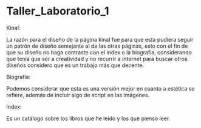 # Taller_Laboratorio_1

Kinal:

La razón para el diseño de la página kinal fue para que esta pudiera seguir un patrón de diseño semejante al de las otras páginas,
 esto con el fin de que su diseño no haga contraste con el index o la biografía,
  considerando que tenía que ser a creatividad y no recurrir a internet para buscar otros diseños considero que es un trabajo más que decente.

Biografía:

Podemos considerar que esta es una versión mejor en cuanto a estética se refiere, además de incluir algo de script en las imágenes.

Index:

Es un catálogo sobre los libros que he leído y los que pienso leer.
